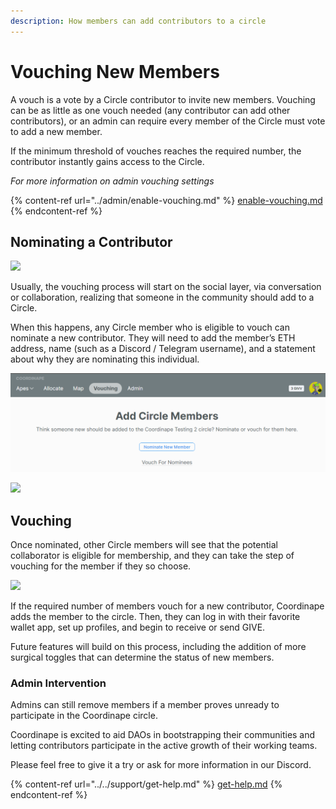 ```yaml
---
description: How members can add contributors to a circle
---
```


# Vouching New Members

A vouch is a vote by a Circle contributor to invite new members. Vouching can be as little as one vouch needed (any contributor can add other contributors), or an admin can require every member of the Circle must vote to add a new member.

If the minimum threshold of vouches reaches the required number, the contributor instantly gains access to the Circle.

_For more information on admin vouching settings_

{% content-ref url="../admin/enable-vouching.md" %}
[enable-vouching.md](../admin/enable-vouching.md)
{% endcontent-ref %}

## Nominating a Contributor

![](../../.gitbook/assets/vouching-process.jpg)

Usually, the vouching process will start on the social layer, via conversation or collaboration, realizing that someone in the community should add to a Circle.

When this happens, any Circle member who is eligible to vouch can nominate a new contributor. They will need to add the member’s ETH address, name (such as a Discord / Telegram username), and a statement about why they are nominating this individual.

![](<../../.gitbook/assets/image (11) (1).png>)

![](../../.gitbook/assets/vouching-nominate2.jpg)

## Vouching

Once nominated, other Circle members will see that the potential collaborator is eligible for membership, and they can take the step of vouching for the member if they so choose.

![](../../.gitbook/assets/vouching-vouch2.jpg)

If the required number of members vouch for a new contributor, Coordinape adds the member to the circle. Then, they can log in with their favorite wallet app, set up profiles, and begin to receive or send GIVE.

Future features will build on this process, including the addition of more surgical toggles that can determine the status of new members.

### Admin Intervention

Admins can still remove members if a member proves unready to participate in the Coordinape circle.

Coordinape is excited to aid DAOs in bootstrapping their communities and letting contributors participate in the active growth of their working teams.

Please feel free to give it a try or ask for more information in our Discord.

{% content-ref url="../../support/get-help.md" %}
[get-help.md](../../support/get-help.md)
{% endcontent-ref %}
